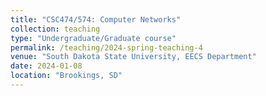 ```yaml
---
title: "CSC474/574: Computer Networks"
collection: teaching
type: "Undergraduate/Graduate course"
permalink: /teaching/2024-spring-teaching-4
venue: "South Dakota State University, EECS Department"
date: 2024-01-08
location: "Brookings, SD"
---
```


<!-- [Slides](https://www.os-book.com/OS10/slide-dir/index.html) -->

<!-- [eBook](https://os.ecci.ucr.ac.cr/slides/Abraham-Silberschatz-Operating-System-Concepts-10th-2018.pdf) -->
